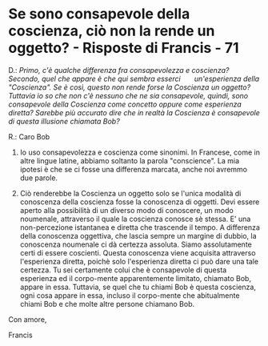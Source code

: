 # Se sono consapevole della coscienza, ciò non la rende un oggetto? - Risposte di Francis - 71

D.: _Primo, c'è qualche differenza fra consapevolezza e coscienza? Secondo, quel che appare è che qui sembra esserci       un'esperienza della "Coscienza". Se è così, questo non rende forse la Coscienza un oggetto? Tuttavia io so che non c'è nessuno che ne sia consapevole, quindi, sono consapevole della Coscienza come concetto oppure come esperienza diretta? Sarebbe più accurato dire che in realtà la Coscienza è consapevole di questa illusione chiamata Bob?_

R.: Caro Bob

1. Io uso consapevolezza e coscienza come sinonimi. In Francese, come in altre lingue latine, abbiamo soltanto la parola "conscience". La mia ipotesi è che se ci fosse una differenza marcata, anche noi avremmo due parole.

2. Ciò renderebbe la Coscienza un oggetto solo se l'unica modalità di conoscenza della coscienza fosse la conoscenza di oggetti. Devi essere aperto alla possibilità di un diverso modo di conoscere, un modo noumenale, attraverso il quale la coscienza conosce sè stessa. E' una non-percezione istantanea e diretta che trascende il tempo. A differenza della conoscenza oggettiva, che lascia sempre un margine di dubbio, la conoscenza noumenale ci dà certezza assoluta. Siamo assolutamente certi di essere coscienti. Questa conoscenza viene acquisita attraverso l'esperienza diretta, poichè solo l'esperienza diretta ci può dare una tale certezza. Tu sei certamente colui che è consapevole di questa esperienza ed il corpo-mente apparentemente limitato, chiamato Bob, appare in essa. Tuttavia, se quel che tu chiami Bob è questa coscienza, ogni cosa appare in essa, incluso il corpo-mente che abitualmente chiami Bob e che molte altre persone chiamano Bob.

Con amore,

Francis

